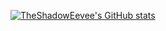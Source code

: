 [![TheShadowEevee's GitHub stats](https://github-readme-stats.vercel.app/api?username=TheShadowEevee&show_icons=true&theme=tokyonight)](https://github.com/anuraghazra/github-readme-stats)
